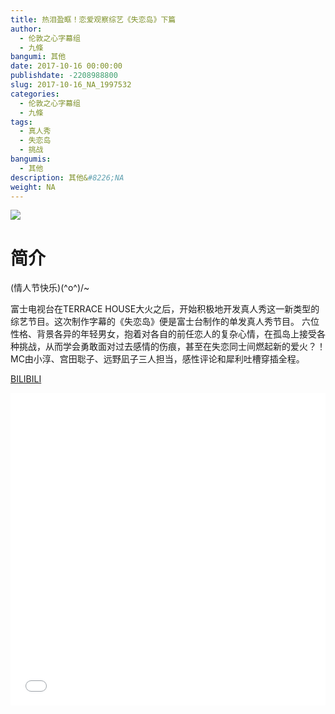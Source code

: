 ```yaml
---
title: 热泪盈眶！恋爱观察综艺《失恋岛》下篇
author: 
  - 伦敦之心字幕组
  - 九條
bangumi: 其他
date: 2017-10-16 00:00:00
publishdate: -2208988800
slug: 2017-10-16_NA_1997532
categories: 
  - 伦敦之心字幕组
  - 九條
tags: 
  - 真人秀
  - 失恋岛
  - 挑战
bangumis: 
  - 其他
description: 其他&#8226;NA
weight: NA
---
```


![](https://i.imgur.com/51wb4tO.jpg)

# 简介  
 (情人节快乐)(^o^)/~


富士电视台在TERRACE HOUSE大火之后，开始积极地开发真人秀这一新类型的综艺节目。这次制作字幕的《失恋岛》便是富士台制作的单发真人秀节目。 六位性格、背景各异的年轻男女，抱着对各自的前任恋人的复杂心情，在孤岛上接受各种挑战，从而学会勇敢面对过去感情的伤痕，甚至在失恋同士间燃起新的爱火？！ MC由小淳、宫田聡子、远野凪子三人担当，感性评论和犀利吐槽穿插全程。

  [BILIBILI](https://www.bilibili.com/video/av1997532/)


<div class="vcontainer">  <iframe class='video' src="//www.bilibili.com/html/html5player.html?cid=3087170&aid=1997532" width="100%" height="500" frameborder="0" allowfullscreen="allowfullscreen"></iframe></div>
